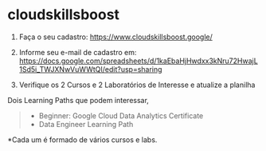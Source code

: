 # cloudskillsboost

1. Faça o seu cadastro: https://www.cloudskillsboost.google/

2. Informe seu e-mail de cadastro em:
https://docs.google.com/spreadsheets/d/1kaEbaHjHwdxx3kNru72HwajL1Sd5i_TWJXNwVuWWtQI/edit?usp=sharing

3. Verifique os 2 Cursos e 2 Laboratórios de Interesse e atualize a planilha

Dois Learning Paths que podem interessar,

> * Beginner: Google Cloud Data Analytics Certificate
> * Data Engineer Learning Path

*Cada um é formado de vários cursos e labs.
